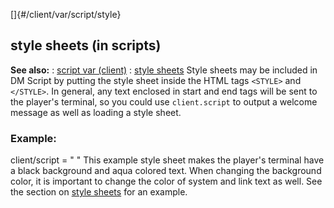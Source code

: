 []{#/client/var/script/style}
  ## style sheets (in scripts)
  **See also:**
  :   [script var (client)](ref/client/var/script)
  :   [style sheets](ref/DM/text/style)
  Style sheets may be included in DM Script by putting the style sheet
  inside the HTML tags `<STYLE>` and `</STYLE>`. In general, any text
  enclosed in start and end tags will be sent to the player\'s terminal,
  so you could use `client.script` to output a welcome message as well as
  loading a style sheet.
  ### Example:
  client/script = \"
  \"
  This example style sheet makes the player\'s terminal have a black
  background and aqua colored text. When changing the background color, it
  is important to change the color of system and link text as well. See
  the section on [style sheets](ref/DM/text/style) for an example.